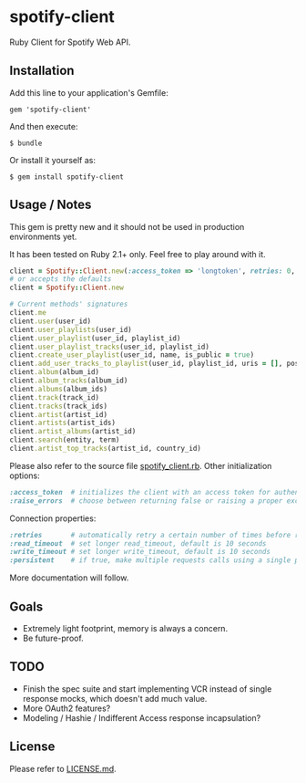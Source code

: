 # spotify-client

Ruby Client for Spotify Web API.

## Installation

Add this line to your application's Gemfile:

    gem 'spotify-client'

And then execute:

    $ bundle

Or install it yourself as:

    $ gem install spotify-client

## Usage / Notes

This gem is pretty new and it should not be used in production environments yet.

It has been tested on Ruby 2.1+ only. Feel free to play around with it.

```ruby
client = Spotify::Client.new(:access_token => 'longtoken', retries: 0, raise_errors: true)
# or accepts the defaults
client = Spotify::Client.new

# Current methods' signatures
client.me
client.user(user_id)
client.user_playlists(user_id)
client.user_playlist(user_id, playlist_id)
client.user_playlist_tracks(user_id, playlist_id)
client.create_user_playlist(user_id, name, is_public = true)
client.add_user_tracks_to_playlist(user_id, playlist_id, uris = [], position = nil)
client.album(album_id)
client.album_tracks(album_id)
client.albums(album_ids)
client.track(track_id)
client.tracks(track_ids)
client.artist(artist_id)
client.artists(artist_ids)
client.artist_albums(artist_id)
client.search(entity, term)
client.artist_top_tracks(artist_id, country_id)
```

Please also refer to the source file [spotify_client.rb](https://github.com/icoretech/spotify-client/blob/master/lib/spotify_client.rb).
Other initialization options:

```ruby
:access_token  # initializes the client with an access token for authenticated calls
:raise_errors  # choose between returning false or raising a proper exception when API calls fails
```

Connection properties:

```ruby
:retries       # automatically retry a certain number of times before returning errors/false
:read_timeout  # set longer read_timeout, default is 10 seconds
:write_timeout # set longer write_timeout, default is 10 seconds
:persistent    # if true, make multiple requests calls using a single persistent connection. Use +close_connection+ method on the client to manually clean up sockets
```

More documentation will follow.

## Goals

* Extremely light footprint, memory is always a concern.
* Be future-proof.

## TODO

* Finish the spec suite and start implementing VCR instead of single response mocks, which doesn't add much value.
* More OAuth2 features?
* Modeling / Hashie / Indifferent Access response incapsulation?

## License

Please refer to [LICENSE.md](https://github.com/icoretech/spotify-client/blob/master/LICENSE).
